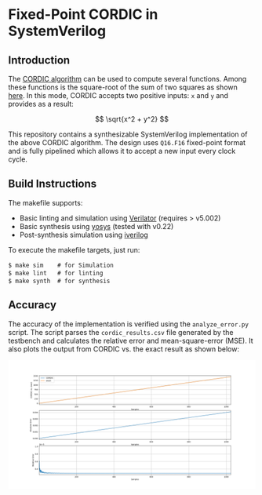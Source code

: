 Fixed-Point CORDIC in SystemVerilog
===================================

Introduction
------------

The [CORDIC algorithm](https://en.wikipedia.org/wiki/CORDIC) can be used to compute
several functions. Among these functions is the square-root of the sum of two squares
as shown [here](https://www.mathworks.com/help/fixedpoint/ug/compute-square-root-using-cordic.html).
In this mode, CORDIC accepts two positive inputs: `x` and `y` and provides as a result:
  
  $$ \sqrt{x^2 + y^2} $$

This repository contains a synthesizable SystemVerilog implementation of the above CORDIC algorithm.
The design uses `Q16.F16` fixed-point format and is fully pipelined which allows it to
accept a new input every clock cycle.


Build Instructions
------------------

The makefile supports:

  - Basic linting and simulation using [Verilator](https://www.veripool.org/verilator/) (requires > v5.002)
  - Basic synthesis using [yosys](https://yosyshq.net/yosys/) (tested with v0.22)
  - Post-synthesis simulation using [iverilog](http://iverilog.icarus.com/)

To execute the makefile targets, just run:

  ```
  $ make sim    # for Simulation
  $ make lint   # for linting
  $ make synth  # for synthesis
  ```

Accuracy
--------

The accuracy of the implementation is verified using the `analyze_error.py` script.
The script parses the `cordic_results.csv` file generated by the testbench and calculates
the relative error and mean-square-error (MSE). It also plots the output from CORDIC vs.
the exact result as shown below:

![Relative Error of CORDIC](img/error.png "Relative Error")


